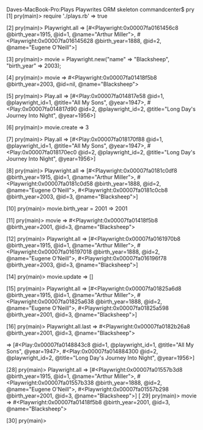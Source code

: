Daves-MacBook-Pro:Plays Playwrites ORM skeleton commandcenter$ pry
[1] pry(main)> require './plays.rb'
=> true

[2] pry(main)> Playwright.all
=> [#<Playwright:0x00007fa0161456c8 @birth_year=1915, @id=1, @name="Arthur Miller">, #<Playwright:0x00007fa016145628 @birth_year=1888, @id=2, @name="Eugene O'Neill">]

[3] pry(main)> movie = Playwright.new("name" => "Blacksheep", "birth_year" => 2003);

[4] pry(main)> movie
=> #<Playwright:0x00007fa01418f5b8 @birth_year=2003, @id=nil, @name="Blacksheep">

[5] pry(main)> Play.all
=> [#<Play:0x00007fa014817e58 @id=1, @playwright_id=1, @title="All My Sons", @year=1947>, #<Play:0x00007fa014817d90 @id=2, @playwright_id=2, @title="Long Day's Journey Into Night", @year=1956>]

[6] pry(main)> movie.create
=> 3

[7] pry(main)> Play.all
=> [#<Play:0x00007fa018170f88 @id=1, @playwright_id=1, @title="All My Sons", @year=1947>, #<Play:0x00007fa018170ec0 @id=2, @playwright_id=2, @title="Long Day's Journey Into Night", @year=1956>]

[8] pry(main)> Playwright.all
=> [#<Playwright:0x00007fa0181c0df8 @birth_year=1915, @id=1, @name="Arthur Miller">,
 #<Playwright:0x00007fa0181c0d58 @birth_year=1888, @id=2, @name="Eugene O'Neill">,
 #<Playwright:0x00007fa0181c0cb8 @birth_year=2003, @id=3, @name="Blacksheep">]

[10] pry(main)> movie.birth_year = 2001
=> 2001

[11] pry(main)> movie
=> #<Playwright:0x00007fa01418f5b8 @birth_year=2001, @id=3, @name="Blacksheep">

[12] pry(main)> Playwright.all
=> [#<Playwright:0x00007fa0161970b8 @birth_year=1915, @id=1, @name="Arthur Miller">,
 #<Playwright:0x00007fa016197018 @birth_year=1888, @id=2, @name="Eugene O'Neill">,
 #<Playwright:0x00007fa016196f78 @birth_year=2003, @id=3, @name="Blacksheep">]

[14] pry(main)> movie.update
=> []

[15] pry(main)> Playwright.all
=> [#<Playwright:0x00007fa01825a6d8 @birth_year=1915, @id=1, @name="Arthur Miller">,
 #<Playwright:0x00007fa01825a638 @birth_year=1888, @id=2, @name="Eugene O'Neill">,
 #<Playwright:0x00007fa01825a598 @birth_year=2001, @id=3, @name="Blacksheep">]

[16] pry(main)> Playwright.all.last
=> #<Playwright:0x00007fa0182b26a8 @birth_year=2001, @id=3, @name="Blacksheep">

=> [#<Play:0x00007fa0148843c8 @id=1, @playwright_id=1, @title="All My Sons", @year=1947>, #<Play:0x00007fa014884300 @id=2, @playwright_id=2, @title="Long Day's Journey Into Night", @year=1956>]

[28] pry(main)> Playwright.all
=> [#<Playwright:0x00007fa01557b3d8 @birth_year=1915, @id=1, @name="Arthur Miller">,
 #<Playwright:0x00007fa01557b338 @birth_year=1888, @id=2, @name="Eugene O'Neill">,
 #<Playwright:0x00007fa01557b298 @birth_year=2001, @id=3, @name="Blacksheep">]
[
  29] pry(main)> movie
=> #<Playwright:0x00007fa01418f5b8 @birth_year=2001, @id=3, @name="Blacksheep">

[30] pry(main)> 